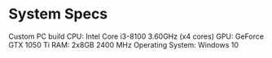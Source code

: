 # System Specs
Custom PC build
CPU: Intel Core i3-8100 3.60GHz (x4 cores)
GPU: GeForce GTX 1050 Ti
RAM: 2x8GB 2400 MHz
Operating System: Windows 10
